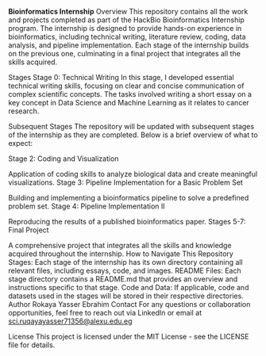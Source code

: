 **Bioinformatics Internship**
Overview
This repository contains all the work and projects completed as part of the HackBio Bioinformatics Internship program. The internship is designed to provide hands-on experience in bioinformatics, including technical writing, literature review, coding, data analysis, and pipeline implementation. Each stage of the internship builds on the previous one, culminating in a final project that integrates all the skills acquired.

Stages
Stage 0: Technical Writing
In this stage, I developed essential technical writing skills, focusing on clear and concise communication of complex scientific concepts. The tasks involved writing a short essay on a key concept in Data Science and Machine Learning as it relates to cancer research.

Subsequent Stages
The repository will be updated with subsequent stages of the internship as they are completed. Below is a brief overview of what to expect:

Stage 2: Coding and Visualization

Application of coding skills to analyze biological data and create meaningful visualizations.
Stage 3: Pipeline Implementation for a Basic Problem Set

Building and implementing a bioinformatics pipeline to solve a predefined problem set.
Stage 4: Pipeline Implementation II

Reproducing the results of a published bioinformatics paper.
Stages 5-7: Final Project

A comprehensive project that integrates all the skills and knowledge acquired throughout the internship.
How to Navigate This Repository
Stages: Each stage of the internship has its own directory containing all relevant files, including essays, code, and images.
README Files: Each stage directory contains a README.md that provides an overview and instructions specific to that stage.
Code and Data: If applicable, code and datasets used in the stages will be stored in their respective directories.
Author
Rokaya Yasser Ebrahim 
Contact
For any questions or collaboration opportunities, feel free to reach out via LinkedIn or email at sci.ruqayayasser71356@alexu.edu.eg


License
This project is licensed under the MIT License - see the LICENSE file for details.
